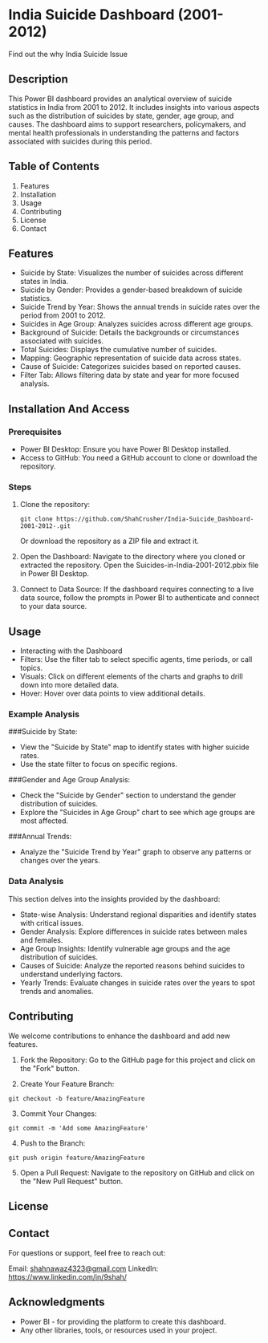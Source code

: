 # India Suicide Dashboard (2001-2012)
Find out the why India Suicide Issue

## Description
This Power BI dashboard provides an analytical overview of suicide statistics in India from 2001 to 2012. It includes insights into various aspects such as the distribution of suicides by state, gender, age group, and causes. The dashboard aims to support researchers, policymakers, and mental health professionals in understanding the patterns and factors associated with suicides during this period.

## Table of Contents
1. Features
2. Installation
3. Usage
4. Contributing
5. License
6. Contact

## Features
- Suicide by State: Visualizes the number of suicides across different states in India.
- Suicide by Gender: Provides a gender-based breakdown of suicide statistics.
- Suicide Trend by Year: Shows the annual trends in suicide rates over the period from 2001 to 2012.
- Suicides in Age Group: Analyzes suicides across different age groups.
- Background of Suicide: Details the backgrounds or circumstances associated with suicides.
- Total Suicides: Displays the cumulative number of suicides.
- Mapping: Geographic representation of suicide data across states.
- Cause of Suicide: Categorizes suicides based on reported causes.
- Filter Tab: Allows filtering data by state and year for more focused analysis.

## Installation And Access
### Prerequisites
- Power BI Desktop: Ensure you have Power BI Desktop installed.
- Access to GitHub: You need a GitHub account to clone or download the repository.

### Steps
1. Clone the repository:
   ```
   git clone https://github.com/ShahCrusher/India-Suicide_Dashboard-2001-2012-.git
   ```
   Or download the repository as a ZIP file and extract it.

2. Open the Dashboard:
   Navigate to the directory where you cloned or extracted the repository.
   Open the Suicides-in-India-2001-2012.pbix file in Power BI Desktop.

3. Connect to Data Source:
   If the dashboard requires connecting to a live data source, follow the prompts in Power BI to authenticate and connect to your data source.

## Usage
- Interacting with the Dashboard
- Filters: Use the filter tab to select specific agents, time periods, or call topics.
- Visuals: Click on different elements of the charts and graphs to drill down into more detailed data.
- Hover: Hover over data points to view additional details.

### Example Analysis
###Suicide by State:
- View the "Suicide by State" map to identify states with higher suicide rates.
- Use the state filter to focus on specific regions.

###Gender and Age Group Analysis:
- Check the "Suicide by Gender" section to understand the gender distribution of suicides.
- Explore the "Suicides in Age Group" chart to see which age groups are most affected.

###Annual Trends:
- Analyze the "Suicide Trend by Year" graph to observe any patterns or changes over the years.

### Data Analysis
This section delves into the insights provided by the dashboard:
- State-wise Analysis: Understand regional disparities and identify states with critical issues.
- Gender Analysis: Explore differences in suicide rates between males and females.
- Age Group Insights: Identify vulnerable age groups and the age distribution of suicides.
- Causes of Suicide: Analyze the reported reasons behind suicides to understand underlying factors.
- Yearly Trends: Evaluate changes in suicide rates over the years to spot trends and anomalies.

## Contributing
We welcome contributions to enhance the dashboard and add new features.

1. Fork the Repository:
Go to the GitHub page for this project and click on the "Fork" button.

2. Create Your Feature Branch:
```
git checkout -b feature/AmazingFeature
```

3. Commit Your Changes:
```
git commit -m 'Add some AmazingFeature'
```

4. Push to the Branch:
```
git push origin feature/AmazingFeature
```

5. Open a Pull Request:
Navigate to the repository on GitHub and click on the "New Pull Request" button.


## License


## Contact
For questions or support, feel free to reach out:

Email: shahnawaz4323@gmail.com
LinkedIn: https://www.linkedin.com/in/9shah/

## Acknowledgments
- Power BI - for providing the platform to create this dashboard.
- Any other libraries, tools, or resources used in your project.
